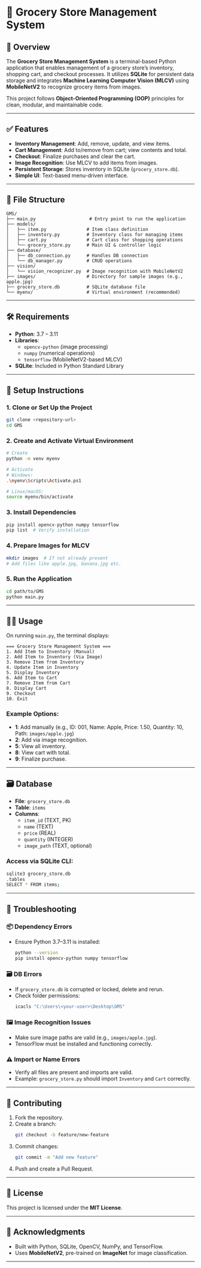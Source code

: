 
# 🛒 Grocery Store Management System

## 📌 Overview

The **Grocery Store Management System** is a terminal-based Python application that enables management of a grocery store’s inventory, shopping cart, and checkout processes. It utilizes **SQLite** for persistent data storage and integrates **Machine Learning Computer Vision (MLCV)** using **MobileNetV2** to recognize grocery items from images.

This project follows **Object-Oriented Programming (OOP)** principles for clean, modular, and maintainable code.

---

## ✅ Features

- **Inventory Management**: Add, remove, update, and view items.
- **Cart Management**: Add to/remove from cart; view contents and total.
- **Checkout**: Finalize purchases and clear the cart.
- **Image Recognition**: Use MLCV to add items from images.
- **Persistent Storage**: Stores inventory in SQLite (`grocery_store.db`).
- **Simple UI**: Text-based menu-driven interface.

---

## 📁 File Structure

```
GMS/
├── main.py                    # Entry point to run the application
├── models/
│   ├── item.py               # Item class definition
│   ├── inventory.py          # Inventory class for managing items
│   ├── cart.py               # Cart class for shopping operations
│   └── grocery_store.py      # Main UI & controller logic
├── database/
│   ├── db_connection.py      # Handles DB connection
│   └── db_manager.py         # CRUD operations
├── vision/
│   └── vision_recognizer.py  # Image recognition with MobileNetV2
├── images/                   # Directory for sample images (e.g., apple.jpg)
├── grocery_store.db          # SQLite database file
└── myenv/                    # Virtual environment (recommended)
```

---

## 🛠️ Requirements

- **Python**: 3.7 – 3.11  
- **Libraries**:
  - `opencv-python` (image processing)
  - `numpy` (numerical operations)
  - `tensorflow` (MobileNetV2-based MLCV)
- **SQLite**: Included in Python Standard Library

---

## 🚀 Setup Instructions

### 1. Clone or Set Up the Project

```bash
git clone <repository-url>
cd GMS
```

### 2. Create and Activate Virtual Environment

```bash
# Create
python -m venv myenv

# Activate
# Windows:
.\myenv\Scripts\Activate.ps1

# Linux/macOS:
source myenv/bin/activate
```

### 3. Install Dependencies

```bash
pip install opencv-python numpy tensorflow
pip list  # Verify installation
```

### 4. Prepare Images for MLCV

```bash
mkdir images  # If not already present
# Add files like apple.jpg, banana.jpg etc.
```

### 5. Run the Application

```bash
cd path/to/GMS
python main.py
```

---

## 🧑‍💻 Usage

On running `main.py`, the terminal displays:

```
=== Grocery Store Management System ===
1. Add Item to Inventory (Manual)
2. Add Item to Inventory (Via Image)
3. Remove Item from Inventory
4. Update Item in Inventory
5. Display Inventory
6. Add Item to Cart
7. Remove Item from Cart
8. Display Cart
9. Checkout
10. Exit
```

### Example Options:

- **1**: Add manually (e.g., ID: 001, Name: Apple, Price: 1.50, Quantity: 10, Path: `images/apple.jpg`)
- **2**: Add via image recognition.
- **5**: View all inventory.
- **8**: View cart with total.
- **9**: Finalize purchase.

---

## 🗃️ Database

- **File**: `grocery_store.db`
- **Table**: `items`
- **Columns**:
  - `item_id` (TEXT, PK)
  - `name` (TEXT)
  - `price` (REAL)
  - `quantity` (INTEGER)
  - `image_path` (TEXT, optional)

### Access via SQLite CLI:

```bash
sqlite3 grocery_store.db
.tables
SELECT * FROM items;
```

---

## 🧩 Troubleshooting

### 📦 Dependency Errors

- Ensure Python 3.7–3.11 is installed:
  ```bash
  python --version
  pip install opencv-python numpy tensorflow
  ```

### 🗃️ DB Errors

- If `grocery_store.db` is corrupted or locked, delete and rerun.
- Check folder permissions:
  ```bash
  icacls "C:\Users\<your-user>\Desktop\GMS"
  ```

### 🖼️ Image Recognition Issues

- Make sure image paths are valid (e.g., `images/apple.jpg`).
- TensorFlow must be installed and functioning correctly.

### ⚠️ Import or Name Errors

- Verify all files are present and imports are valid.
- Example: `grocery_store.py` should import `Inventory` and `Cart` correctly.

---

## 🤝 Contributing

1. Fork the repository.
2. Create a branch:
   ```bash
   git checkout -b feature/new-feature
   ```
3. Commit changes:
   ```bash
   git commit -m "Add new feature"
   ```
4. Push and create a Pull Request.

---

## 📄 License

This project is licensed under the **MIT License**.

---

## 🙏 Acknowledgments

- Built with Python, SQLite, OpenCV, NumPy, and TensorFlow.
- Uses **MobileNetV2**, pre-trained on **ImageNet** for image classification.

---

